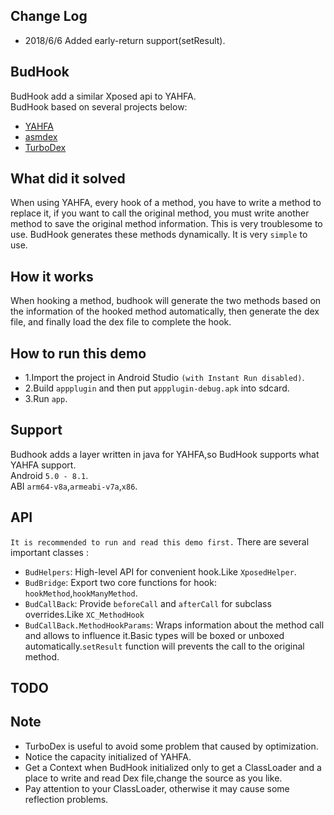 ## Change Log
* 2018/6/6 Added early-return support(setResult).

## BudHook
BudHook add a similar Xposed api to YAHFA.<br>
BudHook based on several projects below:
* [YAHFA](https://github.com/rk700/YAHFA)
* [asmdex](http://asm.ow2.org/doc/tutorial-asmdex.html)
* [TurboDex](https://github.com/asLody/TurboDex)

## What did it solved
When using YAHFA, every hook of a method, you have to write a method to replace it, if you want to call the original method, you must write another method to save the original method information. This is very troublesome to use.
BudHook generates these methods dynamically. It is very `simple` to use.
## How it works
When hooking a method, budhook will generate the two methods based on the information of the hooked method automatically, then generate the dex file, and finally load the dex file to complete the hook.
## How to run this demo
* 1.Import the project in Android Studio `(with Instant Run disabled)`.
* 2.Build `appplugin` and then put `appplugin-debug.apk` into sdcard.
* 3.Run `app`.
## Support
Budhook adds a layer written in java for YAHFA,so BudHook supports what YAHFA support.<br>
Android `5.0 - 8.1`. <br>
ABI `arm64-v8a`,`armeabi-v7a`,`x86`.
## API
`It is recommended to run and read this demo first.`
There are several important classes : 
* `BudHelpers`: High-level API for convenient hook.Like `XposedHelper`.
* `BudBridge`: Export two core functions for hook: `hookMethod`,`hookManyMethod`.
* `BudCallBack`: Provide `beforeCall` and `afterCall` for subclass overrides.Like `XC_MethodHook`
* `BudCallBack.MethodHookParams`: Wraps information about the method call and allows to influence it.Basic types will be boxed or unboxed automatically.`setResult` function will prevents the call to the original method.
## TODO

## Note
* TurboDex is useful to avoid some problem that caused by optimization.
* Notice the capacity initialized of YAHFA.
* Get a Context when BudHook initialized only to get a ClassLoader and a place to write and read Dex file,change the source as you like.
* Pay attention to your ClassLoader, otherwise it may cause some reflection problems.
